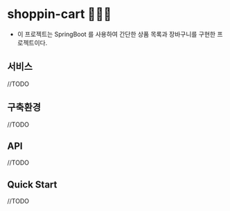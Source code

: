 # shoppin-cart 🛒🛒🛒
- 이 프로젝트는 SpringBoot 를 사용하여 간단한 상품 목록과 장바구니를 구현한 프로젝트이다.

## 서비스
//TODO

## 구축환경
//TODO

## API
//TODO

## Quick Start
//TODO
